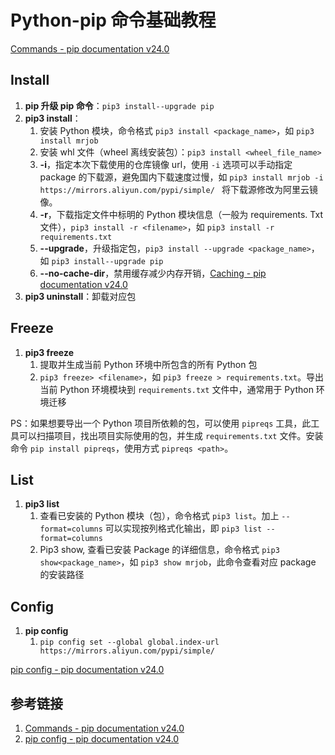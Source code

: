 # Python-pip 命令基础教程

[Commands - pip documentation v24.0](https://pip.pypa.io/en/stable/cli/)
## Install

1. **pip 升级 pip 命令**：`pip3 install--upgrade pip`
2. **pip3 install**：
	1. 安装 Python 模块，命令格式 `pip3 install <package_name>`，如 `pip3 install mrjob`
	2. 安装 whl 文件（wheel 离线安装包）：`pip3 install <wheel_file_name>`
	3. **-i**，指定本次下载使用的仓库镜像 url，使用 `-i` 选项可以手动指定 package 的下载源，避免国内下载速度过慢，如 `pip3 install mrjob -i https://mirrors.aliyun.com/pypi/simple/ ` 将下载源修改为阿里云镜像。
	4. **-r**，下载指定文件中标明的 Python 模块信息（一般为 requirements. Txt 文件），`pip3 install -r <filename>`，如 `pip3 install -r requirements.txt`
	5. **--upgrade**，升级指定包，`pip3 install --upgrade <package_name>`，如 `pip3 install--upgrade pip`
	6. **--no-cache-dir**，禁用缓存减少内存开销，[Caching - pip documentation v24.0](https://pip.pypa.io/en/stable/topics/caching/)
3. **pip3 uninstall**：卸载对应包

## Freeze


1. **pip3 freeze**
	1. 提取并生成当前 Python 环境中所包含的所有 Python 包
	2. `pip3 freeze> <filename>`，如 `pip3 freeze > requirements.txt`。导出当前 Python 环境模块到 `requirements.txt` 文件中，通常用于 Python 环境迁移

PS：如果想要导出一个 Python 项目所依赖的包，可以使用 `pipreqs` 工具，此工具可以扫描项目，找出项目实际使用的包，并生成 `requirements.txt` 文件。安装命令 `pip install pipreqs`，使用方式 `pipreqs <path>`。
## List


1. **pip3 list**
	1. 查看已安装的 Python 模块（包），命令格式 `pip3 list`。加上 `--format=columns` 可以实现按列格式化输出，即 `pip3 list --format=columns`
	2. Pip3 show, 查看已安装 Package 的详细信息，命令格式 `pip3 show<package_name>`，如 `pip3 show mrjob`，此命令查看对应 package 的安装路径

## Config

1. **pip config**
	1. `pip config set --global global.index-url https://mirrors.aliyun.com/pypi/simple/`

[pip config - pip documentation v24.0](https://pip.pypa.io/en/stable/cli/pip_config/)


## 参考链接
1. [Commands - pip documentation v24.0](https://pip.pypa.io/en/stable/cli/)
2. [pip config - pip documentation v24.0](https://pip.pypa.io/en/stable/cli/pip_config/)